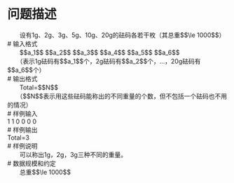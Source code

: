 <div id="pcont1" style="margin-top:20px; display:block;">

# 问题描述

<div class="pdcont">　　设有1g、2g、3g、5g、10g、20g的砝码各若干枚（其总重$$\le 1000$$）</div>
# 输入格式

<div class="pdcont">　　$$a_1$$  $$a_2$$  $$a_3$$  $$a_4$$  $$a_5$$  $$a_6$$<br/>
　　（表示1g砝码有$$a_1$$个，2g砝码有$$a_2$$个，…，20g砝码有$$a_6$$个）</div>
# 输出格式

<div class="pdcont">　　Total=$$N$$<br/>
　　（$$N$$表示用这些砝码能称出的不同重量的个数，但不包括一个砝码也不用的情况）</div>
# 样例输入

<div class="pddata">1 1 0 0 0 0</div>
# 样例输出

<div class="pddata">Total=3</div>
# 样例说明

<div class="pdcont">　　可以称出1g，2g，3g三种不同的重量。</div>
# 数据规模和约定

<div class="pdcont">　　总重$$\le 1000$$</div>

</div>